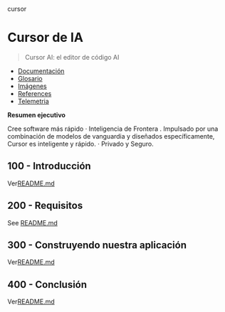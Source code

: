 cursor

# Cursor de IA

> Cursor AI: el editor de código AI

-   [Documentación](./DOCUMENTATION.md)
-   [Glosario](./GLOSSARY.md)
-   [Imágenes](./IMAGES.md)
-   [References](./REFERENCES.md)
-   [Telemetria](./TELEMETRY.md)

**Resumen ejecutivo**

Cree software más rápido 
· Inteligencia de Frontera
. Impulsado por una combinación de modelos de vanguardia y diseñados específicamente, Cursor es inteligente y rápido. 
· Privado y Seguro.

## 100 - Introducción

Ver[README.md](./100/README.md)

## 200 - Requisitos

See [README.md](./200/README.md)

## 300 - Construyendo nuestra aplicación

Ver[README.md](./300/README.md)

## 400 - Conclusión

Ver[README.md](./400/README.md)
